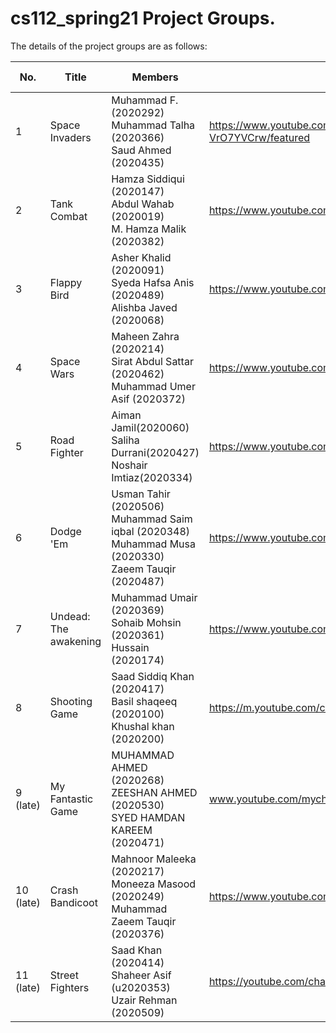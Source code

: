 # cs112_spring21 Project Groups.

The details of the project groups are as follows:

| No. | Title | Members | Channel |	Doc status |
| --- | ----------- | ----------- | ----------- | ----------- |
| 1   | Space Invaders | Muhammad F. (2020292)<br>Muhammad Talha (2020366)<br>Saud Ahmed (2020435) | https://www.youtube.com/channel/UCzWjHmN3_iD4x-VrO7YVCrw/featured | Submitted |
| 2   | Tank Combat | Hamza Siddiqui (2020147)<br>Abdul Wahab (2020019)<br>M. Hamza Malik (2020382) | https://www.youtube.com/channel/UCnM49ZcAZ-VtHHSlaLIwuHQ | Submitted |
| 3   | Flappy Bird | Asher Khalid (2020091) <br>Syeda Hafsa Anis (2020489) <br>Alishba Javed (2020068) | https://www.youtube.com/channel/UCARGZYmBl9bS3ZiMvhKX0-Q | Submitted |
| 4   | Space Wars | Maheen Zahra (2020214) <br>Sirat Abdul Sattar (2020462) <br>Muhammad Umer Asif (2020372) | https://www.youtube.com/channel/UCCkMmbGfoc_HYb3hoeI1BfA  | Submitted |
| 5   | Road Fighter | Aiman Jamil(2020060) <br>Saliha Durrani(2020427) <br>Noshair Imtiaz(2020334) | https://www.youtube.com/channel/UCdv0vzLLPiqucfth8jJ2ETQ | Submitted |
| 6   | Dodge 'Em | Usman Tahir (2020506) <br>Muhammad Saim iqbal (2020348) <br>Muhammad Musa (2020330) <br>Zaeem Tauqir (2020487)| https://www.youtube.com/channel/UCgKqq8VTQ58YFyoRGFKNnNg | Submitted <br> (late +2) |
| 7   | Undead: The awakening | Muhammad Umair (2020369)<br>Sohaib Mohsin (2020361)<br>Hussain (2020174) | https://www.youtube.com/channel/UCbaHng3QacOvyvw8ymzrT8A | Submitted |
| 8   | Shooting Game | Saad Siddiq Khan (2020417)<br>Basil shaqeeq (2020100)<br>Khushal khan (2020200) | https://m.youtube.com/channel/UC7_ObGqbDauMuew8UwJmm4w | Submitted |
| 9 (late)   | My Fantastic Game | MUHAMMAD AHMED (2020268)<br>ZEESHAN AHMED (2020530)<br>SYED HAMDAN KAREEM (2020471) | www.youtube.com/mychannel | Missing |
| 10 (late)  | Crash Bandicoot | Mahnoor Maleeka (2020217)<br>Moneeza Masood (2020249)<br>Muhammad Zaeem Tauqir (2020376) | https://www.youtube.com/channel/UCMV4VW6exFuX8MJ1s5H8mDg | Submitted |
| 11 (late)  | Street Fighters | Saad Khan (2020414)<br>Shaheer Asif (u2020353)<br>Uzair Rehman (2020509) | https://youtube.com/channel/UCpi_s5lPdNY7mCd2sV2tMyg | Submitted |

